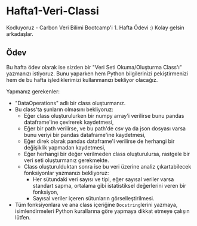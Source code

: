 # Hafta1-Veri-Classi
Kodluyoruz - Carbon Veri Bilimi Bootcamp'i 1. Hafta Ödevi :) Kolay gelsin arkadaşlar.

## Ödev

Bu hafta ödev olarak ise sizden bir "Veri Seti Okuma/Oluşturma Class'ı" yazmanızı istiyoruz. Bunu yaparken hem Python bilgilerinizi pekiştirmenizi hem de bu hafta işlediklerimizi kullanmanızı bekliyor olacağız. 

Yapmanız gerekenler:
- "DataOperations" adlı bir class oluşturmanız.
- Bu class'ta şunların olmasını bekliyoruz:
  - Eğer class oluşturulurken bir numpy array'i verilirse bunu pandas dataframe'ine çevirerek kaydetmesi,
  - Eğer bir path verilirse, ve bu path'de csv ya da json dosyası varsa bunu veriyi bir pandas dataframe'ine kaydetmesi,
  - Eğer direk olarak pandas dataframe'i verilirse de herhangi bir değişiklik yapmadan kaydetmesi,
  - Eğer herhangi bir değer verilmeden class oluşturulursa, rastgele bir veri seti oluşturmanız gerekmekte.
  - Class oluşturulduktan sonra ise bu veri üzerine analiz çıkartabilecek fonksiyonlar yazmanızı bekliyoruz:
    - Her sütundaki veri sayısı ve tipi, eğer sayısal veriler varsa standart sapma, ortalama gibi istatistiksel değerlerini veren bir fonksiyon,
    - Sayısal veriler içeren sütunların görselleştirilmesi.
- Tüm fonksiyonlara ve ana class içeriğine `Docstring`lerini yazmaya, isimlendirmeleri Python kurallarına göre yapmaya dikkat etmeye çalışın lütfen.
